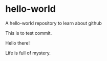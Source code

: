 # hello-world
A hello-world repository to learn about github

This is to test commit.

Hello there!

Life is full of mystery.
